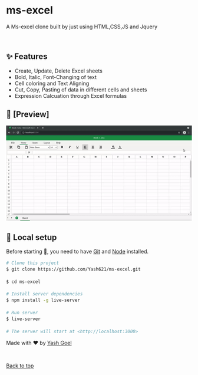 # ms-excel

A Ms-excel clone built by just using HTML,CSS,JS and Jquery

<br>

## :sparkles: Features

- Create, Update, Delete Excel sheets
- Bold, Italic, Font-Changing of text 
- Cell coloring and Text Aligning
- Cut, Copy, Pasting of data in different cells and sheets
- Expression Calcuation through Excel formulas

## :eyes: [Preview]

![ms-excel clone preview](https://github.com/Yash621/ms-excel/blob/master/preview.gif)

## :tada: Local setup

Before starting :checkered_flag:, you need to have [Git](https://git-scm.com) and [Node](https://nodejs.org/en/) installed.

```bash
# Clone this project
$ git clone https://github.com/Yash621/ms-excel.git

$ cd ms-excel

# Install server dependencies
$ npm install -g live-server

# Run server
$ live-server

# The server will start at <http://localhost:3000>
```

Made with :heart: by <a href="https://github.com/yash621" target="_blank">Yash Goel</a>

&#xa0;

<a href="#top">Back to top</a>
